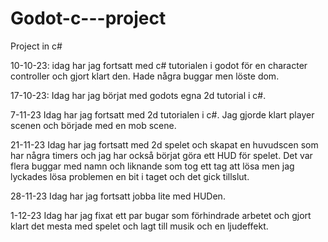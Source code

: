 # Godot-c---project
Project in c#

10-10-23:
idag har jag fortsatt med c# tutorialen i godot för en character controller och gjort klart den. Hade några buggar men löste dom.

17-10-23:
Idag har jag börjat med godots egna 2d tutorial i c#.

7-11-23
Idag har jag fortsatt med 2d tutorialen i c#. Jag gjorde klart player scenen och började med en mob scene.

21-11-23
Idag har jag fortsatt med 2d spelet och skapat en huvudscen som har några timers och jag har också börjat göra ett HUD för spelet. Det var flera buggar med namn och liknande som tog ett tag att lösa men jag lyckades lösa problemen en bit i taget och det gick tillslut.

28-11-23 Idag har jag fortsatt jobba lite med HUDen.

1-12-23
Idag har jag fixat ett par bugar som förhindrade arbetet och gjort klart det mesta med spelet och lagt till musik och en ljudeffekt.
